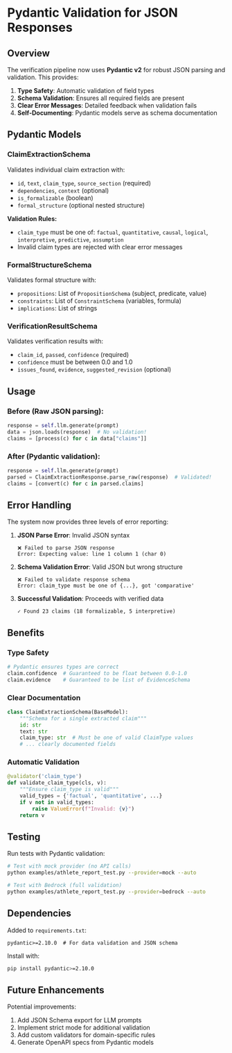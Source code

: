 # Pydantic Validation for JSON Responses

## Overview

The verification pipeline now uses **Pydantic v2** for robust JSON parsing and validation. This provides:

1. **Type Safety**: Automatic validation of field types
2. **Schema Validation**: Ensures all required fields are present
3. **Clear Error Messages**: Detailed feedback when validation fails
4. **Self-Documenting**: Pydantic models serve as schema documentation

## Pydantic Models

### ClaimExtractionSchema
Validates individual claim extraction with:
- `id`, `text`, `claim_type`, `source_section` (required)
- `dependencies`, `context` (optional)
- `is_formalizable` (boolean)
- `formal_structure` (optional nested structure)

**Validation Rules:**
- `claim_type` must be one of: `factual`, `quantitative`, `causal`, `logical`, `interpretive`, `predictive`, `assumption`
- Invalid claim types are rejected with clear error messages

### FormalStructureSchema
Validates formal structure with:
- `propositions`: List of `PropositionSchema` (subject, predicate, value)
- `constraints`: List of `ConstraintSchema` (variables, formula)
- `implications`: List of strings

### VerificationResultSchema
Validates verification results with:
- `claim_id`, `passed`, `confidence` (required)
- `confidence` must be between 0.0 and 1.0
- `issues_found`, `evidence`, `suggested_revision` (optional)

## Usage

### Before (Raw JSON parsing):
```python
response = self.llm.generate(prompt)
data = json.loads(response)  # No validation!
claims = [process(c) for c in data["claims"]]
```

### After (Pydantic validation):
```python
response = self.llm.generate(prompt)
parsed = ClaimExtractionResponse.parse_raw(response)  # Validated!
claims = [convert(c) for c in parsed.claims]
```

## Error Handling

The system now provides three levels of error reporting:

1. **JSON Parse Error**: Invalid JSON syntax
   ```
   ❌ Failed to parse JSON response
   Error: Expecting value: line 1 column 1 (char 0)
   ```

2. **Schema Validation Error**: Valid JSON but wrong structure
   ```
   ❌ Failed to validate response schema
   Error: claim_type must be one of {...}, got 'comparative'
   ```

3. **Successful Validation**: Proceeds with verified data
   ```
   ✓ Found 23 claims (18 formalizable, 5 interpretive)
   ```

## Benefits

### Type Safety
```python
# Pydantic ensures types are correct
claim.confidence  # Guaranteed to be float between 0.0-1.0
claim.evidence    # Guaranteed to be list of EvidenceSchema
```

### Clear Documentation
```python
class ClaimExtractionSchema(BaseModel):
    """Schema for a single extracted claim"""
    id: str
    text: str
    claim_type: str  # Must be one of valid ClaimType values
    # ... clearly documented fields
```

### Automatic Validation
```python
@validator('claim_type')
def validate_claim_type(cls, v):
    """Ensure claim_type is valid"""
    valid_types = {'factual', 'quantitative', ...}
    if v not in valid_types:
        raise ValueError(f"Invalid: {v}")
    return v
```

## Testing

Run tests with Pydantic validation:
```bash
# Test with mock provider (no API calls)
python examples/athlete_report_test.py --provider=mock --auto

# Test with Bedrock (full validation)
python examples/athlete_report_test.py --provider=bedrock --auto
```

## Dependencies

Added to `requirements.txt`:
```
pydantic>=2.10.0  # For data validation and JSON schema
```

Install with:
```bash
pip install pydantic>=2.10.0
```

## Future Enhancements

Potential improvements:
1. Add JSON Schema export for LLM prompts
2. Implement strict mode for additional validation
3. Add custom validators for domain-specific rules
4. Generate OpenAPI specs from Pydantic models

